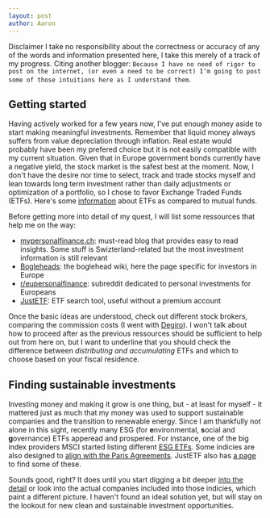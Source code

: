 ```yaml
---
layout: post
author: Aaron
---
```



Disclaimer I take no responsibility about the correctness or accuracy of any of the words and information presented here, I take this merely of a track of my progress. Citing another blogger: `Because I have no need of rigor to post on the internet, (or even a need to be correct) I’m going to post some of those intuitions here as I understand them`.

## Getting started

Having actively worked for a few years now, I've put enough money aside to start making meaningful investments. Remember that liquid money always suffers from value depreciation through inflation. Real estate would probably have been my prefered choice but it is not easily compatible with my current situation. Given that in Europe government bonds currently have a negative yield, the stock market is the safest best at the moment. Now, I don't have the desire nor time to select, track and trade stocks myself and lean towards long term investment rather than daily adjustments or optimization of a portfolio, so I chose to favor Exchange Traded Funds (ETFs). Here's some [information](https://www.investopedia.com/articles/exchangetradedfunds/08/etf-mutual-fund-difference.asp) about ETFs as compared to mutual funds.

Before getting more into detail of my quest, I will list some ressources that help me on the way:

- [mypersonalfinance.ch](https://www.mypersonalfinance.ch/): must-read blog that provides easy to read insights. Some stuff is Swizterland-related but the most investment information is still relevant
- [Bogleheads](https://www.bogleheads.org/wiki/EU_investing): the boglehead wiki, here the page specific for investors in Europe
- [r/eupersonalfinance](https://www.reddit.com/r/eupersonalfinance/): subreddit dedicated to personal investments for Europeans
- [JustETF](https://www.justetf.com): ETF search tool, useful without a premium account

Once the basic ideas are understood, check out different stock brokers, comparing the commission costs (I went with [Degiro](https://www.degiro.com/)). I won't talk about how to proceed after as the previous ressources should be sufficient to help out from here on, but I want to underline that you should check the difference between *distributing and accumulating* ETFs and which to choose based on your fiscal residence.

## Finding sustainable investments

Investing money and making it grow is one thing, but - at least for myself - it mattered just as much that my money was used to support sustainable companies and the transition to renewable energy. Since I am thankfully not alone in this sight, recently many ESG (for **e**nvironmental, **s**ocial and **g**overnance) ETFs apperead and prospered. For instance, one of the big index providers MSCI started listing different [ESG ETFs](https://www.msci.com/esg-indexes). Some indicies are also designed to [align with the Paris Agreements](https://www.msci.com/www/blog-posts/aligning-with-the-paris/02152782499). JustETF also has [a page](https://www.justetf.com/en/how-to/invest-in-social-responsibility-europe.html) to find some of these.

Sounds good, right? It does until you start digging a bit deeper [into the detail](https://www.ipe.com/reports/etfs-for-esg-the-devil-in-the-detail-of-low-carbon-etfs/10033631.article) or look into the actual companies included into those indicies, which paint a different picture. I haven't found an ideal solution yet, but will stay on the lookout for new clean and sustainable investment opportunities.
